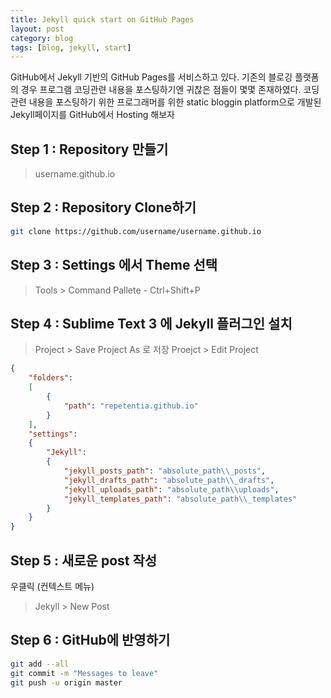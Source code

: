 ```yaml
---
title: Jekyll quick start on GitHub Pages
layout: post
category: blog
tags: [blog, jekyll, start]
---
```

GitHub에서 Jekyll 기반의 GitHub Pages를 서비스하고 있다.
기존의 블로깅 플랫폼의 경우 프로그램 코딩관련 내용을 포스팅하기엔 귀찮은 점들이 몇몇 존재하였다.
코딩관련 내용을 포스팅하기 위한 프로그래머를 위한 static bloggin platform으로 개발된 Jekyll페이지를 GitHub에서 Hosting 해보자
## Step 1 : Repository 만들기
> username.github.io

## Step 2 : Repository Clone하기
```bash
git clone https://github.com/username/username.github.io
```

## Step 3 : Settings 에서 Theme 선택
> Tools > Command Pallete - Ctrl+Shift+P

## Step 4 : Sublime Text 3 에 Jekyll 플러그인 설치
> Project > Save Project As 로 저장
> Proejct > Edit Project

```json
{
	"folders":
	[
		{
			"path": "repetentia.github.io"
		}
	],
    "settings":
    {
        "Jekyll":
        {
            "jekyll_posts_path": "absolute_path\\_posts",
            "jekyll_drafts_path": "absolute_path\\_drafts",
            "jekyll_uploads_path": "absolute_path\\uploads",
            "jekyll_templates_path": "absolute_path\\_templates"
        }
    }
}

```

## Step 5 : 새로운 post 작성
 우클릭 (컨텍스트 메뉴)
 > Jekyll > New Post

## Step 6 : GitHub에 반영하기
```bash
git add --all
git commit -m "Messages to leave"
git push -u origin master
```

